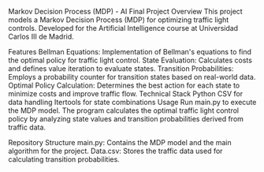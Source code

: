 Markov Decision Process (MDP) - AI Final Project
Overview
This project models a Markov Decision Process (MDP) for optimizing traffic light controls. Developed for the Artificial Intelligence course at Universidad Carlos III de Madrid.

Features
Bellman Equations: Implementation of Bellman's equations to find the optimal policy for traffic light control.
State Evaluation: Calculates costs and defines value iteration to evaluate states.
Transition Probabilities: Employs a probability counter for transition states based on real-world data.
Optimal Policy Calculation: Determines the best action for each state to minimize costs and improve traffic flow.
Technical Stack
Python
CSV for data handling
Itertools for state combinations
Usage
Run main.py to execute the MDP model. The program calculates the optimal traffic light control policy by analyzing state values and transition probabilities derived from traffic data.

Repository Structure
main.py: Contains the MDP model and the main algorithm for the project.
Data.csv: Stores the traffic data used for calculating transition probabilities.
